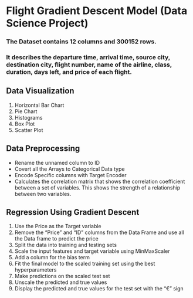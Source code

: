 # Flight Gradient Descent Model (Data Science Project)
### The Dataset contains 12 columns and 300152 rows.
### It describes the departure time, arrival time, source city, destination city, flight number, name of the airline, class, duration, days left, and price of each flight.

## Data Visualization
1. Horizontal Bar Chart
2. Pie Chart
3. Histograms
4. Box Plot
5. Scatter Plot

## Data Preprocessing
- Rename the unnamed column to ID
- Covert all the Arrays to Categorical Data type
- Encode Specific columns with Target Encoder
- Calculates the correlation matrix that shows the correlation coefficient between a set of variables. This shows the strength of a relationship between two variables.

## Regression Using Gradient Descent
1. Use the Price as the Target variable
2. Remove the “Price” and “ID” columns from the Data Frame and use all the Data frame to predict the price
3. Split the data into training and testing sets
4. Scale the input features and target variable using MinMaxScaler
5. Add a column for the bias term
6. Fit the final model to the scaled training set using the best hyperparameters
7. Make predictions on the scaled test set
8. Unscale the predicted and true values
9. Display the predicted and true values for the test set with the “€” sign

